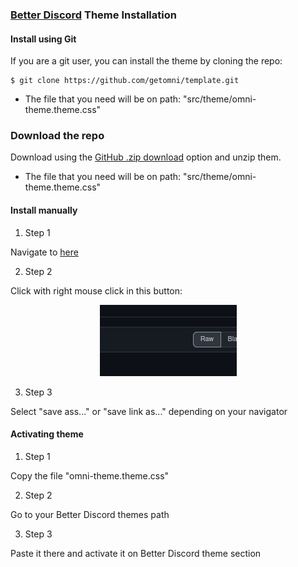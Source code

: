 ### [Better Discord](https://betterdiscord.app/) Theme Installation

#### Install using Git

If you are a git user, you can install the theme by cloning the repo:

    $ git clone https://github.com/getomni/template.git
  
- The file that you need will be on path: "src/theme/omni-theme.theme.css"

### Download the repo

Download using the [GitHub .zip download](https://github.com/datsfilipe/discord-omni/archive/refs/heads/main.zip) option and unzip them.

- The file that you need will be on path: "src/theme/omni-theme.theme.css"

#### Install manually

1. Step 1

Navigate to [here](https://github.com/datsfilipe/discord-omni/blob/main/src/theme/omni-theme.theme.css)

2. Step 2

Click with right mouse click in this button:

<p align="center">
  <img alt="Second pass" src="./src/assets/images/step2.png" />
</p>

3. Step 3

Select "save ass..." or "save link as..." depending on your navigator

#### Activating theme

1. Step 1

Copy the file "omni-theme.theme.css"

2. Step 2

Go to your Better Discord themes path

3. Step 3

Paste it there and activate it on Better Discord theme section
